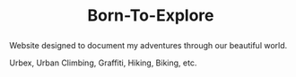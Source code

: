 # **<p style="text-align: center;">Born-To-Explore</p>**
<p> Website designed to document my adventures through our beautiful world.</p>
<p>Urbex, Urban Climbing, Graffiti, Hiking, Biking, etc.</p>


